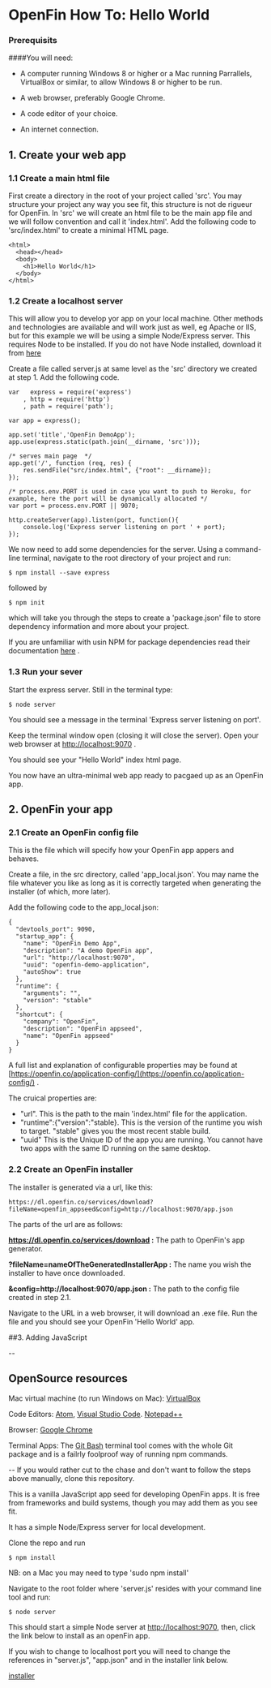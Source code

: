 # OpenFin How To: Hello World

### Prerequisits
####You will need:

- A computer running Windows 8 or higher or a Mac running Parrallels, VirtualBox or similar, to allow Windows 8 or higher to be run.

- A web browser, preferably Google Chrome.

- A code editor of your choice.

- An internet connection.

## 1. Create your web app

### 1.1 Create a main html file
First create a directory in the root of your project called 'src'. You may structure your project any way you see fit, this structure is not de rigueur for OpenFin. In 'src' we will create an html file to be the main app file and we will follow convention and call it 'index.html'. Add the following code to 'src/index.html' to create a minimal HTML page.

```
<html>
  <head></head>
  <body>
    <h1>Hello World</h1>
  </body>
</html>
```

### 1.2 Create a localhost server 
This will allow you to develop yor app on your local machine. Other methods and technologies are available and will work just as well, eg Apache or IIS, but for this example we will be using a simple Node/Express server. This requires Node to be installed. If you do not have Node installed, download it from [here](https://nodejs.org/en/)

Create a file called server.js at same level as the 'src' directory we created at step 1. Add the following code.

```
var   express = require('express')
    , http = require('http')
    , path = require('path');

var app = express();

app.set('title','OpenFin DemoApp');
app.use(express.static(path.join(__dirname, 'src')));

/* serves main page  */
app.get('/', function (req, res) {
    res.sendFile("src/index.html", {"root": __dirname});
});

/* process.env.PORT is used in case you want to push to Heroku, for example, here the port will be dynamically allocated */
var port = process.env.PORT || 9070;

http.createServer(app).listen(port, function(){
    console.log('Express server listening on port ' + port);
});

```

We now need to add some dependencies for the server. Using a command-line terminal, navigate to the root directory of your project and run:

```
$ npm install --save express
```
followed by 

```
$ npm init
```
which will take you through the steps to create a 'package.json' file to store dependency information and more about your project.

If you are unfamiliar with usin NPM for package dependencies read their documentation [here](https://docs.npmjs.com/getting-started/using-a-package.json) .

### 1.3 Run your sever
Start the express server. Still in the terminal type:

```
$ node server
```
You should see a message in the terminal 'Express server listening on port'.

Keep the terminal window open (closing it will close the server). Open your web browser at [http://localhost:9070](http://localhost:9070) . 

You should see your "Hello World" index html page. 

You now have an ultra-minimal web app ready to pacgaed up as an OpenFin app.


## 2. OpenFin your app

### 2.1 Create an OpenFin config file
This is the file which will specify how your OpenFin app appers and behaves. 

Create a file, in the src directory, called 'app_local.json'. You may name the file whatever you like as long as it is correctly targeted when generating the installer (of which, more later).

Add the following code to the app_local.json:

```
{
  "devtools_port": 9090,
  "startup_app": {
    "name": "OpenFin Demo App",
    "description": "A demo OpenFin app",
    "url": "http://localhost:9070",
    "uuid": "openfin-demo-application",
    "autoShow": true
  },
  "runtime": {
    "arguments": "",
    "version": "stable"
  },
  "shortcut": {
    "company": "OpenFin",
    "description": "OpenFin appseed",
    "name": "OpenFin appseed"
  }
}
```
A full list and explanation of configurable properties may be found at [https://openfin.co/application-config/](https://openfin.co/application-config/) .

 The cruical properties are:
 
 - "url". This is the path to the main 'index.html' file for the application.
 - "runtime":{"version":"stable}. This is the version of the runtime you wish to target. "stable" gives you the most recent stable build.
 - "uuid" This is the Unique ID of the app you are running. You cannot have two apps with the same ID running on the same desktop.

 
 
### 2.2 Create an OpenFin installer
The installer is generated via a url, like this:

```
https://dl.openfin.co/services/download?fileName=openfin_appseed&config=http://localhost:9070/app.json 
```
The parts of the url are as follows:

**https://dl.openfin.co/services/download :** The path to OpenFin's app generator.

**?fileName=nameOfTheGeneratedInstallerApp :** The name you wish the installer to have once downloaded.

**&config=http://localhost:9070/app.json :** The path to the config file created in step 2.1.

Navigate to the URL in a web browser, it will download an .exe file. Run the file and you should see your OpenFin 'Hello World' app.

##3. Adding JavaScript


 

--
## OpenSource resources

Mac virtual machine (to run Windows on Mac): [VirtualBox](https://www.virtualbox.org/)

Code Editors: [Atom](https://atom.io/), [Visual Studio Code](https://code.visualstudio.com/). [Notepad++](https://notepad-plus-plus.org/)

Browser: [Google Chrome](https://www.google.com/chrome/)

Terminal Apps: The [Git Bash](https://git-for-windows.github.io) terminal tool comes with the whole Git package and is a failrly foolproof way of running npm commands.







--
If you would rather cut to the chase and don't want to follow the steps above manually, clone this repository. 

This is a vanilla JavaScript app seed for developing OpenFin apps. It is free from frameworks and build systems, though you may add them as you see fit.
 
It has a simple Node/Express server for local development.

Clone the repo and run

```
$ npm install
```
NB: on a Mac you may need to type 'sudo npm install'

Navigate to the root folder where 'server.js' resides with your command line tool and run:

```
$ node server
```

This should start a simple Node server at [http://localhost:9070](http://localhost:9070), then, click the link below to install as an openFin app.

If you wish to change to localhost port you will need to change the references in "server.js", "app.json" and in the installer link below.

[installer](https://dl.openfin.co/services/download?fileName=openfin_appseed&config=http://localhost:9070/app.json)